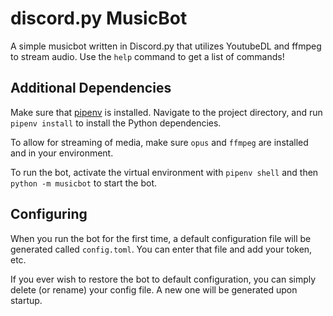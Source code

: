 # discord.py MusicBot

A simple musicbot written in Discord.py that utilizes YoutubeDL and ffmpeg to stream audio. Use the `help` command to get a list of commands!

## Additional Dependencies

Make sure that [pipenv](https://pipenv.pypa.io/en/latest/) is installed. Navigate to the project directory, and run `pipenv install` to install the Python dependencies.

To allow for streaming of media, make sure `opus` and `ffmpeg` are installed and in your environment.

To run the bot, activate the virtual environment with `pipenv shell` and then `python -m musicbot` to start the bot.

## Configuring

When you run the bot for the first time, a default configuration file will be generated called `config.toml`. You can enter that file and add your token, etc.

If you ever wish to restore the bot to default configuration, you can simply delete (or rename) your config file. A new one will be generated upon startup.

